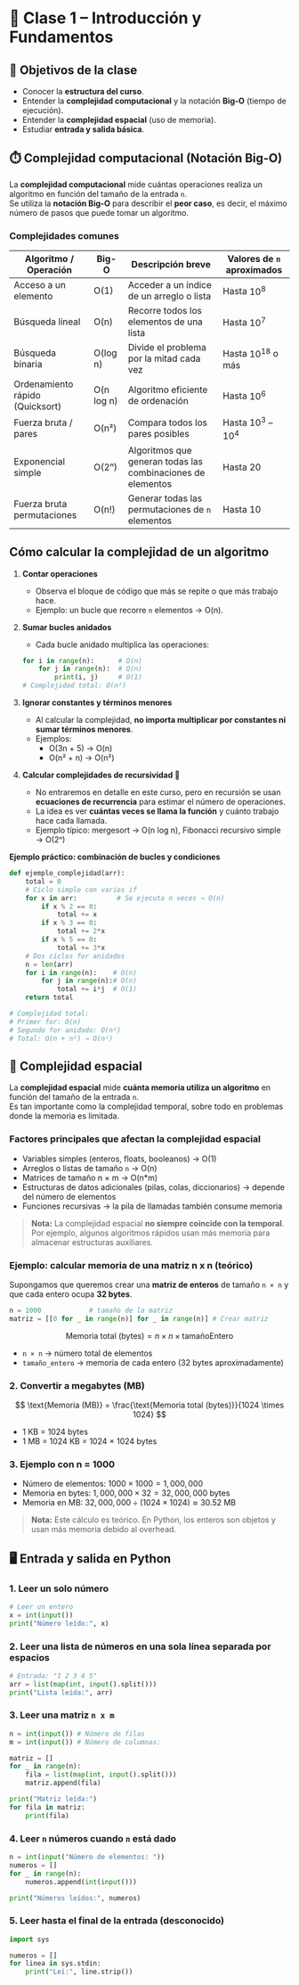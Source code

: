 # 📘 Clase 1 – Introducción y Fundamentos

## 🎯 Objetivos de la clase
- Conocer la **estructura del curso**.  
- Entender la **complejidad computacional** y la notación **Big-O** (tiempo de ejecución).  
- Entender la **complejidad espacial** (uso de memoria).
- Estudiar **entrada y salida básica**.  


## ⏱️ Complejidad computacional (Notación Big-O)

La **complejidad computacional** mide cuántas operaciones realiza un algoritmo en función del tamaño de la entrada `n`.  
Se utiliza la **notación Big-O** para describir el **peor caso**, es decir, el máximo número de pasos que puede tomar un algoritmo.

### Complejidades comunes

| Algoritmo / Operación           | Big-O       | Descripción breve                                | Valores de `n` aproximados |
|--------------------------------|------------|-------------------------------------------------|---------------------------|
| Acceso a un elemento            | O(1)       | Acceder a un índice de un arreglo o lista       | Hasta $10^8$                |
| Búsqueda lineal                 | O(n)       | Recorre todos los elementos de una lista       | Hasta  $10^7$                   |
| Búsqueda binaria                | O(log n)   | Divide el problema por la mitad cada vez       | Hasta  $10^{18}$   o más          |
| Ordenamiento rápido (Quicksort) | O(n log n) | Algoritmo eficiente de ordenación              | Hasta  $10^6$                  |
| Fuerza bruta / pares            | O(n²)      | Compara todos los pares posibles               | Hasta  $10^3$   –  $10^4$             |
| Exponencial simple              | O(2ⁿ)      | Algoritmos que generan todas las combinaciones de elementos | Hasta 20     |
| Fuerza bruta permutaciones      | O(n!)      | Generar todas las permutaciones de `n` elementos| Hasta 10                  |

## Cómo calcular la complejidad de un algoritmo

1. **Contar operaciones**  
   - Observa el bloque de código que más se repite o que más trabajo hace.  
   - Ejemplo: un bucle que recorre `n` elementos → O(n).

2. **Sumar bucles anidados**  
   - Cada bucle anidado multiplica las operaciones:  
   ```python
   for i in range(n):      # O(n)
       for j in range(n):  # O(n)
           print(i, j)     # O(1)
   # Complejidad total: O(n²)
    ```
3. **Ignorar constantes y términos menores**  
   - Al calcular la complejidad, **no importa multiplicar por constantes ni sumar términos menores**.  
   - Ejemplos:  
     - O(3n + 5) → O(n)  
     - O(n² + n) → O(n²)

4. **Calcular complejidades de recursividad 🤯**  
   - No entraremos en detalle en este curso, pero en recursión se usan **ecuaciones de recurrencia** para estimar el número de operaciones.  
   - La idea es ver **cuántas veces se llama la función** y cuánto trabajo hace cada llamada.  
   - Ejemplo típico: mergesort → O(n log n), Fibonacci recursivo simple → O(2ⁿ)

**Ejemplo práctico: combinación de bucles y condiciones**

```python
def ejemplo_complejidad(arr):
    total = 0
    # Ciclo simple con varios if
    for x in arr:          # Se ejecuta n veces → O(n)
        if x % 2 == 0:
            total += x
        if x % 3 == 0:
            total += 2*x
        if x % 5 == 0:
            total += 3*x
    # Dos ciclos for anidados
    n = len(arr)
    for i in range(n):    # O(n)
        for j in range(n):# O(n)
            total += i*j  # O(1)
    return total

# Complejidad total:
# Primer for: O(n)
# Segundo for anidado: O(n²)
# Total: O(n + n²) → O(n²)
```

## 💾 Complejidad espacial

La **complejidad espacial** mide **cuánta memoria utiliza un algoritmo** en función del tamaño de la entrada `n`.  
Es tan importante como la complejidad temporal, sobre todo en problemas donde la memoria es limitada.

### Factores principales que afectan la complejidad espacial
- Variables simples (enteros, floats, booleanos) → O(1)  
- Arreglos o listas de tamaño `n` → O(n)  
- Matrices de tamaño n × m → O(n*m)  
- Estructuras de datos adicionales (pilas, colas, diccionarios) → depende del número de elementos  
- Funciones recursivas → la pila de llamadas también consume memoria  

> **Nota:** La complejidad espacial **no siempre coincide con la temporal**. Por ejemplo, algunos algoritmos rápidos usan más memoria para almacenar estructuras auxiliares.

### Ejemplo: calcular memoria de una matriz n x n (teórico)

Supongamos que queremos crear una **matriz de enteros** de tamaño `n × n` y que cada entero ocupa **32 bytes**.

```python
n = 1000            # tamaño de la matriz
matriz = [[0 for _ in range(n)] for _ in range(n)] # Crear matriz
```

$$
\text{Memoria total (bytes)} = n \times n \times \text{tamañoEntero}
$$

- `n × n` → número total de elementos  
- `tamaño_entero` → memoria de cada entero (32 bytes aproximadamente)


### 2. Convertir a megabytes (MB)
$$
\text{Memoria (MB)} = \frac{\text{Memoria total (bytes)}}{1024 \times 1024}
$$

- 1 KB = 1024 bytes  
- 1 MB = 1024 KB = 1024 × 1024 bytes

### 3. Ejemplo con n = 1000
- Número de elementos: $1000 × 1000 = 1,000,000$  
- Memoria en bytes: $1,000,000 × 32 = 32,000,000$ bytes  
- Memoria en MB: $32,000,000 ÷ (1024 × 1024) ≈ 30.52$ MB
> **Nota:** Este cálculo es teórico. En Python, los enteros son objetos y usan más memoria debido al overhead.


## 🖥️ Entrada y salida en Python

### 1. Leer un solo número
```python
# Leer un entero
x = int(input())
print("Número leído:", x)
```

### 2. Leer una lista de números en una sola línea separada por espacios
```python
# Entrada: "1 2 3 4 5"
arr = list(map(int, input().split()))
print("Lista leída:", arr)
```

### 3. Leer una matriz `n x m`
```python
n = int(input()) # Número de filas
m = int(input()) # Número de columnas:

matriz = []
for _ in range(n):
    fila = list(map(int, input().split()))
    matriz.append(fila)

print("Matriz leída:")
for fila in matriz:
    print(fila)
```

### 4. Leer `n` números cuando `n` está dado
```python
n = int(input("Número de elementos: "))
numeros = []
for _ in range(n):
    numeros.append(int(input()))

print("Números leídos:", numeros)
```

### 5. Leer hasta el final de la entrada (desconocido)
```python
import sys

numeros = []
for linea in sys.stdin:
    print("Leí:", line.strip())
```
